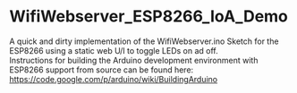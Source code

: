 # WifiWebserver_ESP8266_IoA_Demo
A quick and dirty implementation of the WifiWebserver.ino Sketch for the ESP8266 using a static web U/I to toggle LEDs on ad off.<br />
Instructions for building the Arduino development environment with ESP8266 support from source can be found here:
https://code.google.com/p/arduino/wiki/BuildingArduino
